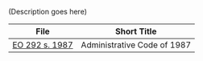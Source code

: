 (Description goes here)

| File                                                                          | Short Title                 |
| ----------------------------------------------------------------------------- | --------------------------- |
| [EO 292 s. 1987](../11%20-%20Philippine%20Statutes/EO%20292%20s.%201987/INSTITUTING%20THE%20ADMINISTRATIVE%20CODE%20OF%201987.md) | Administrative Code of 1987 |

